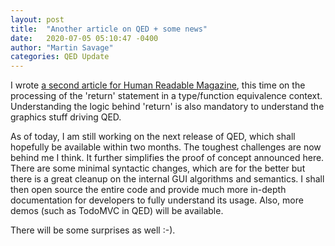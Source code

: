 ```yaml
---
layout: post
title:  "Another article on QED + some news"
date:   2020-07-05 05:10:47 -0400
author: "Martin Savage"
categories: QED Update
---
```


I wrote [a second article for Human Readable Magazine](https://humanreadablemag.com/issues/3/articles/a-return-for-all-seasons), this time on the processing of the 'return' statement in a type/function equivalence context. Understanding the logic behind 'return' is also mandatory to understand the graphics stuff driving QED.

As of today, I am still working on the next release of QED, which shall hopefully be available within two months. The toughest challenges are now behind me I think. It further simplifies the proof of concept announced here. There are some minimal syntactic changes, which are for the better but there is a great cleanup on the internal GUI algorithms and semantics. I shall then open source the entire code and provide much more in-depth documentation for developers to fully understand its usage. Also, more demos (such as TodoMVC in QED) will be available.

There will be some surprises as well :-).
